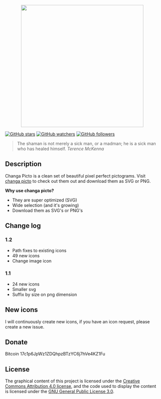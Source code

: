 <p align="center">
  <img src="https://raw.github.com/kleinrein/changa-picto/master/web/src/images/changa-picto-logo.png" width="400">
</p>

[![GitHub stars](https://img.shields.io/github/stars/kleinrein/changa-picto.svg?style=social&label=Star)](https://github.com/kleinrein/changa-picto)
[![GitHub watchers](https://img.shields.io/github/watchers/kleinrein/changa-picto.svg?style=social&label=Watch)](https://github.com/kleinrein/changa-picto)
[![GitHub followers](https://img.shields.io/github/followers/kleinrein.svg?style=social&label=Follow)](https://github.com/kleinrein)

> The shaman is not merely a sick man, or a madman; he is a sick man who has healed himself. _Terence McKenna_

## Description
Changa Picto is a clean set of beautiful pixel perfect pictograms. Visit [changa picto](https://kleinrein.github.io/changa-picto/) to check out them out and download them as SVG or PNG.

**Why use changa picto?**
- They are super optimized (SVG)
- Wide selection (and it's growing)
- Download them as SVG's or PNG's

## Change log
### 1.2
- Path fixes to existing icons
- 49 new icons
- Change image icon

### 1.1
- 24 new icons
- Smaller svg
- Suffix by size on png dimension

## New icons
I will continuously create new icons, if you have an icon request, please create a new issue.

## Donate
Bitcoin 17c1p6JpWz1ZDQhpzBTzYC6j7hVe4KZ1Fu

## License
The graphical content of this project is licensed under the [Creative Commons Attribution 4.0 license](https://creativecommons.org/licenses/by-sa/4.0/), and the code used to display the content is licensed under the [GNU General Public License 3.0](https://www.gnu.org/licenses/gpl-3.0.en.html).

